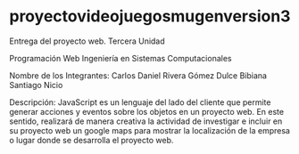 # proyectovideojuegosmugenversion3

Entrega del proyecto web. Tercera Unidad

Programación Web Ingeniería en Sistemas Computacionales

Nombre de los Integrantes:
Carlos Daniel Rivera Gómez 
Dulce Bibiana Santiago Nicio

Descripción:
JavaScript es un lenguaje del lado del cliente que permite generar acciones y eventos sobre los objetos en un proyecto web. En este sentido, realizará de manera creativa la actividad de investigar e incluir en su proyecto web un google maps para mostrar la localización de la empresa o lugar donde se desarrolla el proyecto web.

